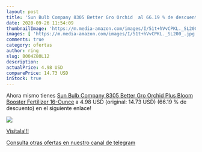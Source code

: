 ```yaml
---
layout: post
title: 'Sun Bulb Company 8305 Better Gro Orchid  al 66.19 % de descuento'
date: 2020-09-26 11:54:09
thumbnailImage: 'https://m.media-amazon.com/images/I/51t+hVvCPKL._SL200_.jpg'
images: [ 'https://m.media-amazon.com/images/I/51t+hVvCPKL._SL200_.jpg' ]
comments: true
category: ofertas
author: ring
slug: B004Z8OL12
description:
actualPrice: 4.98 USD
comparePrice: 14.73 USD
inStock: true
---
```


Ahora mismo tienes [Sun Bulb Company 8305 Better Gro Orchid Plus Bloom Booster Fertilizer  16-Ounce](https://www.amazon.com/dp/B004Z8OL12/?tag=redken08-20) a 4.98 USD (original: 14.73 USD) (66.19 %  de descuento) en el siguiente enlace!

[![](https://m.media-amazon.com/images/I/51t+hVvCPKL._SL200_.jpg)](https://www.amazon.com/dp/B004Z8OL12/?tag=redken08-20)

[Visítala!!!](https://www.amazon.com/dp/B004Z8OL12/?tag=redken08-20)

[Consulta otras ofertas en nuestro canal de telegram](https://t.me/s/ofertas25)
